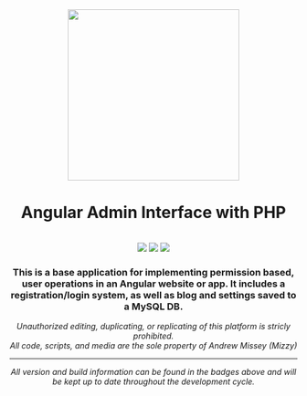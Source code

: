 <div align="center">
<img src="https://dev.brandiq.agency/uploads/-/system/project/avatar/7/1200px-Angular_full_color_logo.svg.png" width="300px" />

<h1>Angular Admin Interface with PHP</h1>
<br />
<a href="../commits/master"><img src="https://img.shields.io/badge/Build-Passed-success?style=for-the-badge"></a>
<a href="/CHANGELOG.md"><img src="https://img.shields.io/badge/Version-1.0.4b-blue?style=for-the-badge"></a>
<a href="../commits/master" target="_blank"><img src="https://img.shields.io/badge/Site_Status-Up-blue?style=for-the-badge"></a>
<h3>This is a base application for implementing permission based, user operations in an Angular website or app. It includes a registration/login system, as well as blog and settings saved to a MySQL DB.</h3>
<p><i>Unauthorized editing, duplicating, or replicating of this platform is stricly prohibited.<br />All code, scripts, and media are the sole property of Andrew Missey (Mizzy)<i></p>
<hr />
<p>All version and build information can be found in the badges above and will be kept up to date throughout the development cycle.</p>
</div>
